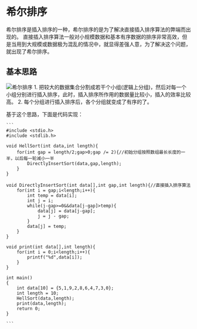 # 希尔排序
  希尔排序是插入排序的一种，希尔排序的是为了解决直接插入排序算法的弊端而出现的。
  直接插入排序算法一般对小规模数据和基本有序数据的排序非常高效，但是当用到大规模或数据极为混乱的情况中，就显得差强人意，为了解决这个问题，就出现了希尔排序。
## 基本思路
  ![希尔排序](https://timgsa.baidu.com/timg?image&quality=80&size=b9999_10000&sec=1572706690407&di=6879991c7d6a8fe4748d7a2b31ac50f4&imgtype=0&src=http%3A%2F%2Fimg.mp.itc.cn%2Fupload%2F20160926%2F10d498ef63e74a6990b78f567f36805c_th.png)
    1. 把较大的数据集合分割成若干个小组(逻辑上分组)，然后对每一个小组分别进行插入排序，此时，插入排序所作用的数据量比较小，插入的效率比较高。
    2. 每个分组进行插入排序后，各个分组就变成了有序的了。
    
   基于这个思路，下面是代码实现：  
    
    ```  
    #include <stdio.h>
    #include <stdlib.h>

    void HellSort(int data,int length){
        for(int gap = length/2;gap>0;gap /= 2){//初始分组按照数组最长长度的一半，以后每一轮减小一半
            DirectlyInsertSort(data,gap,length);
        }
    }

    void DirectlyInsertSort(int data[],int gap,int length){//直接插入排序算法
        for(int i = gap;i<length;i++){
            int temp = data[i];
            int j = i;
            while(j-gap>=0&&data[j-gap]>temp){
                data[j] = data[j-gap];
                j = j - gap;
            }
            data[j] = temp;
        }
    }

    void print(int data[],int length){
        for(int i = 0;i<length;i++){
            printf("%d",data[i]);
        }
    }

    int main()
    {
        int data[10] = {5,1,9,2,8,6,4,7,3,0};
        int length = 10;
        HellSort(data,length);
        print(data,length);
        return 0;
    }

    ```
